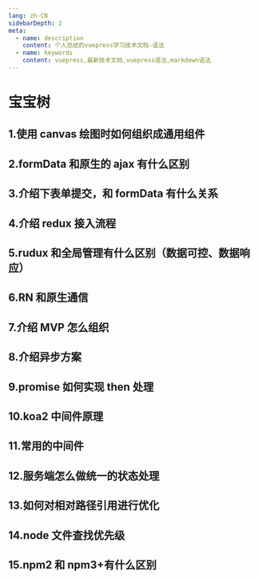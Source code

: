 ```yaml
---
lang: zh-CN
sidebarDepth: 2
meta:
  - name: description
    content: 个人总结的vuepress学习技术文档-语法
  - name: keywords
    content: vuepress,最新技术文档,vuepress语法,markdown语法
---
```


# 宝宝树

## 1.使用 canvas 绘图时如何组织成通用组件

## 2.formData 和原生的 ajax 有什么区别

## 3.介绍下表单提交，和 formData 有什么关系

## 4.介绍 redux 接入流程

## 5.rudux 和全局管理有什么区别（数据可控、数据响应）

## 6.RN 和原生通信

## 7.介绍 MVP 怎么组织

## 8.介绍异步方案

## 9.promise 如何实现 then 处理

## 10.koa2 中间件原理

## 11.常用的中间件

## 12.服务端怎么做统一的状态处理

## 13.如何对相对路径引用进行优化

## 14.node 文件查找优先级

## 15.npm2 和 npm3+有什么区别
